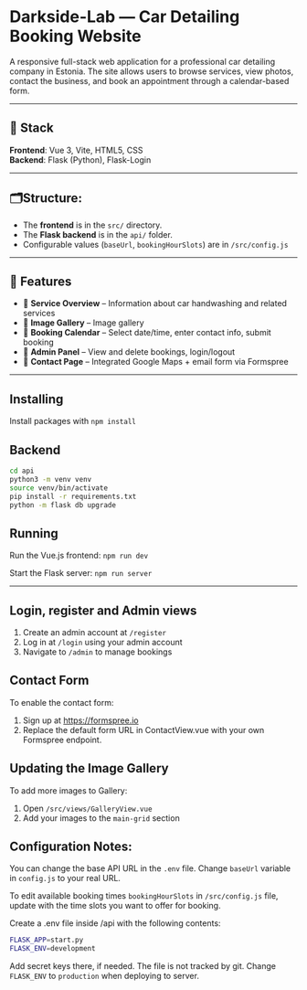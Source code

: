 
# Darkside-Lab — Car Detailing Booking Website
A responsive full-stack web application for a professional car detailing company in Estonia. The site allows users to browse services, view photos, contact the business, and book an appointment through a calendar-based form.

---

## 🔧 Stack

**Frontend**: Vue 3, Vite, HTML5, CSS  
**Backend**: Flask (Python), Flask-Login  

---

## 🗂️Structure:
- The **frontend** is in the `src/` directory.
- The **Flask backend** is in the `api/` folder.
- Configurable values (`baseUrl`, `bookingHourSlots`) are in `/src/config.js`

---

## 📁 Features

- 🧼 **Service Overview** – Information about car handwashing and related services
- 📸 **Image Gallery** – Image gallery
- 📆 **Booking Calendar** – Select date/time, enter contact info, submit booking
- 🔐 **Admin Panel** – View and delete bookings, login/logout
- 📍 **Contact Page** – Integrated Google Maps + email form via Formspree

---

## Installing

Install packages with `npm install`

## Backend

```bash
cd api
python3 -m venv venv
source venv/bin/activate
pip install -r requirements.txt
python -m flask db upgrade
```

## Running

Run the Vue.js frontend:
`npm run dev`

Start the Flask server:
`npm run server`

---

## Login, register and Admin views
 
1. Create an admin account at `/register`
2. Log in at `/login` using your admin account
3. Navigate to `/admin` to manage bookings


##  Contact Form

To enable the contact form:

1. Sign up at https://formspree.io
2. Replace the default form URL in ContactView.vue with your own Formspree endpoint.


## Updating the Image Gallery

To add more images to Gallery: 

1. Open `/src/views/GalleryView.vue`
2. Add your images to the `main-grid` section


## Configuration Notes:

You can change the base API URL in the `.env` file.
Change `baseUrl` variable in `config.js` to your real URL.

To edit available booking times `bookingHourSlots` in `/src/config.js` file, update with the time slots you want to offer for booking.


Create a .env file inside /api with the following contents:
```bash
FLASK_APP=start.py
FLASK_ENV=development
```

Add secret keys there, if needed. The file is not tracked by git. Change `FLASK_ENV` to `production` when deploying to server.